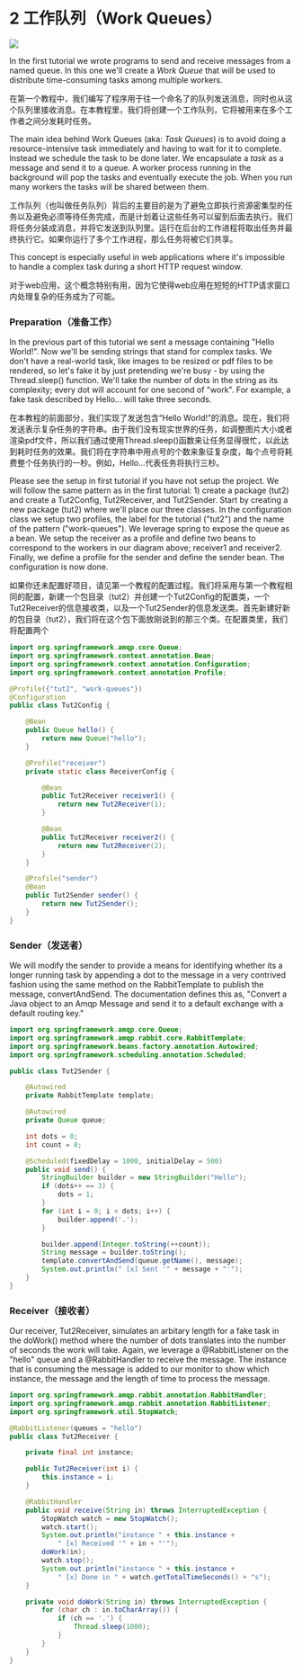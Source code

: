 # 2 工作队列（Work Queues）

![](http://www.rabbitmq.com/img/tutorials/python-two.png)

In the first tutorial we wrote programs to send and receive messages from a named queue. In this one we'll create a _Work_ _Queue_ that will be used to distribute time-consuming tasks among multiple workers.

在第一个教程中，我们编写了程序用于往一个命名了的队列发送消息，同时也从这个队列里接收消息。在本教程里，我们将创建一个工作队列，它将被用来在多个工作者之间分发耗时任务。

The main idea behind Work Queues \(aka: _Task Queues_\) is to avoid doing a resource-intensive task immediately and having to wait for it to complete. Instead we schedule the task to be done later. We encapsulate a _task_ as a message and send it to a queue. A worker process running in the background will pop the tasks and eventually execute the job. When you run many workers the tasks will be shared between them.

工作队列（也叫做任务队列）背后的主要目的是为了避免立即执行资源密集型的任务以及避免必须等待任务完成，而是计划着让这些任务可以留到后面去执行。我们将任务分装成消息，并将它发送到队列里。运行在后台的工作进程将取出任务并最终执行它。如果你运行了多个工作进程，那么任务将被它们共享。

This concept is especially useful in web applications where it's impossible to handle a complex task during a short HTTP request window.

对于web应用，这个概念特别有用，因为它使得web应用在短短的HTTP请求窗口内处理复杂的任务成为了可能。

### Preparation（准备工作）

In the previous part of this tutorial we sent a message containing "Hello World!". Now we'll be sending strings that stand for complex tasks. We don't have a real-world task, like images to be resized or pdf files to be rendered, so let's fake it by just pretending we're busy - by using the Thread.sleep\(\) function. We'll take the number of dots in the string as its complexity; every dot will account for one second of "work". For example, a fake task described by Hello... will take three seconds.

在本教程的前面部分，我们实现了发送包含“Hello World!”的消息。现在，我们将发送表示复杂任务的字符串。由于我们没有现实世界的任务，如调整图片大小或者渲染pdf文件，所以我们通过使用Thread.sleep\(\)函数来让任务显得很忙，以此达到耗时任务的效果。我们将在字符串中用点号的个数来象征复杂度，每个点号将耗费整个任务执行的一秒。例如，Hello...代表任务将执行三秒。

Please see the setup in first tutorial if you have not setup the project. We will follow the same pattern as in the first tutorial: 1\) create a package \(tut2\) and create a Tut2Config, Tut2Receiver, and Tut2Sender. Start by creating a new package \(tut2\) where we'll place our three classes. In the configuration class we setup two profiles, the label for the tutorial \("tut2"\) and the name of the pattern \("work-queues"\). We leverage spring to expose the queue as a bean. We setup the receiver as a profile and define two beans to correspond to the workers in our diagram above; receiver1 and receiver2. Finally, we define a profile for the sender and define the sender bean. The configuration is now done.

如果你还未配置好项目，请见第一个教程的配置过程。我们将采用与第一个教程相同的配置，新建一个包目录（tut2）并创建一个Tut2Config的配置类，一个Tut2Receiver的信息接收类，以及一个Tut2Sender的信息发送类。首先新建好新的包目录（tut2），我们将在这个包下面放刚说到的那三个类。在配置类里，我们将配置两个

```java
import org.springframework.amqp.core.Queue;
import org.springframework.context.annotation.Bean;
import org.springframework.context.annotation.Configuration;
import org.springframework.context.annotation.Profile;

@Profile({"tut2", "work-queues"})
@Configuration
public class Tut2Config {

    @Bean
    public Queue hello() {
        return new Queue("hello");
    }

    @Profile("receiver")
    private static class ReceiverConfig {

        @Bean
        public Tut2Receiver receiver1() {
            return new Tut2Receiver(1);
        }

        @Bean
        public Tut2Receiver receiver2() {
            return new Tut2Receiver(2);
        }
    }

    @Profile("sender")
    @Bean
    public Tut2Sender sender() {
        return new Tut2Sender();
    }
}
```

### Sender（发送者）

We will modify the sender to provide a means for identifying whether its a longer running task by appending a dot to the message in a very contrived fashion using the same method on the RabbitTemplate to publish the message, convertAndSend. The documentation defines this as, "Convert a Java object to an Amqp Message and send it to a default exchange with a default routing key."

```java
import org.springframework.amqp.core.Queue;
import org.springframework.amqp.rabbit.core.RabbitTemplate;
import org.springframework.beans.factory.annotation.Autowired;
import org.springframework.scheduling.annotation.Scheduled;

public class Tut2Sender {

    @Autowired
    private RabbitTemplate template;

    @Autowired
    private Queue queue;

    int dots = 0;
    int count = 0;

    @Scheduled(fixedDelay = 1000, initialDelay = 500)
    public void send() {
        StringBuilder builder = new StringBuilder("Hello");
        if (dots++ == 3) {
            dots = 1;
        }
        for (int i = 0; i < dots; i++) {
            builder.append('.');
        }

        builder.append(Integer.toString(++count));
        String message = builder.toString();
        template.convertAndSend(queue.getName(), message);
        System.out.println(" [x] Sent '" + message + "'");
    }
}
```

### Receiver（接收者）

Our receiver, Tut2Receiver, simulates an arbitary length for a fake task in the doWork\(\) method where the number of dots translates into the number of seconds the work will take. Again, we leverage a @RabbitListener on the "hello" queue and a @RabbitHandler to receive the message. The instance that is consuming the message is added to our monitor to show which instance, the message and the length of time to process the message.

```java
import org.springframework.amqp.rabbit.annotation.RabbitHandler;
import org.springframework.amqp.rabbit.annotation.RabbitListener;
import org.springframework.util.StopWatch;

@RabbitListener(queues = "hello")
public class Tut2Receiver {

    private final int instance;

    public Tut2Receiver(int i) {
        this.instance = i;
    }

    @RabbitHandler
    public void receive(String in) throws InterruptedException {
        StopWatch watch = new StopWatch();
        watch.start();
        System.out.println("instance " + this.instance +
            " [x] Received '" + in + "'");
        doWork(in);
        watch.stop();
        System.out.println("instance " + this.instance +
            " [x] Done in " + watch.getTotalTimeSeconds() + "s");
    }

    private void doWork(String in) throws InterruptedException {
        for (char ch : in.toCharArray()) {
            if (ch == '.') {
                Thread.sleep(1000);
            }
        }
    }
}
```



